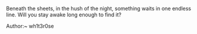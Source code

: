 Beneath the sheets, in the hush of the night, something waits in one endless line. Will you stay awake long enough to find it?

Author:~ wh1t3r0se
